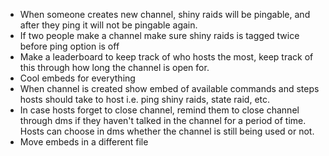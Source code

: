 - When someone creates new channel, shiny raids will be pingable, and after they ping it will not be pingable again.
- If two people make a channel make sure shiny raids is tagged twice before ping option is off
- Make a leaderboard to keep track of who hosts the most, keep track of this through how long the channel is open for.
- Cool embeds for everything
- When channel is created show embed of available commands and steps hosts should take to host i.e. ping shiny raids, state raid, etc.
- In case hosts forget to close channel, remind them to close channel through dms if they haven't talked in the channel for a period of time. Hosts can choose in dms whether the channel is still being used or not.
- Move embeds in a different file